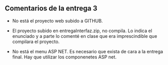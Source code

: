 Comentarios de la entrega 3
---------------------------

- No está el proyecto web subido a GITHUB.

- El proyecto subido en entregaInterfaz.zip, no compila. Lo indica el enunciado y a parte lo comenté en clase que era imprescindible que compilara el proyecto. 

- No está el menu ASP NET. Es necesario que exista de cara a la entrega final. Hay que utilizar los componenetes ASP net.
